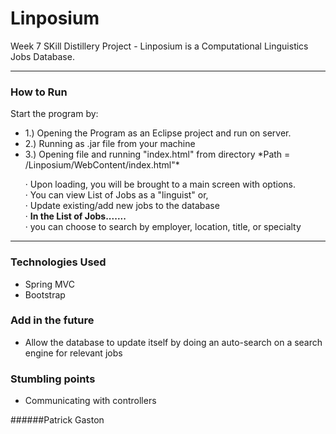 # Linposium

Week 7 SKill Distillery Project -
Linposium is a Computational Linguistics Jobs Database.

--------------

### How to Run
Start the program by:
<ul>
<li>1.) Opening the Program as an Eclipse project and run on server.</li>
<li>2.) Running as .jar file from your machine</li>
<li>3.) Opening file and running "index.html" from directory *Path = /Linposium/WebContent/index.html"*</li>
</ul>
<ul>
  <p>&#x00B7 Upon loading, you will be brought to a main screen with options.</br>
   &#x00B7 You can view List of Jobs as a "linguist" or, </br>
   &#x00B7 Update existing/add new jobs to the database</br>
   &#x00B7 <strong>    In the List of Jobs.......</strong></br>
   &#x00B7 you can choose to search by employer, location, title, or specialty</br>
    </p>
</ul>


--------------

### Technologies Used
<ul>
<li>Spring MVC</li>
<li>Bootstrap</li>
</ul>


### Add in the future
<ul>
<li>Allow the database to update itself by doing an auto-search on a search engine for relevant jobs</li>
</ul>


### Stumbling points
<ul>
<li>Communicating with controllers</li>
</ul>

######Patrick Gaston
